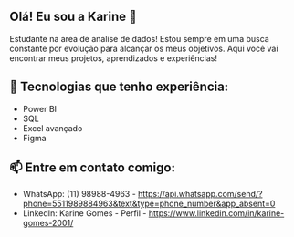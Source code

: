 ## Olá! Eu sou a Karine 👋

Estudante na area de analise de dados! Estou sempre em uma busca constante por evolução para alcançar os meus objetivos.
Aqui você vai encontrar meus projetos, aprendizados e experiências!

## 🌱 Tecnologias que tenho experiência:
- Power BI
- SQL
- Excel avançado
- Figma

## 📫 Entre em contato comigo:
- WhatsApp: (11) 98988-4963 - https://api.whatsapp.com/send/?phone=5511989884963&text&type=phone_number&app_absent=0
- LinkedIn: Karine Gomes - Perfil - https://www.linkedin.com/in/karine-gomes-2001/
